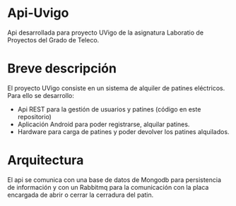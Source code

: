 # Api-Uvigo

Api desarrollada para proyecto UVigo de la asignatura Laboratio de Proyectos del Grado de Teleco.

# Breve descripción

El proyecto UVigo consiste en un sistema de alquiler de patines eléctricos. Para ello se desarrollo:
- Api REST para la gestión de usuarios y patines (código en este repositorio)
- Aplicación Android para poder registrarse, alquilar patines.
- Hardware para carga de patines y poder devolver los patines alquilados. 

# Arquitectura
El api se comunica con una base de datos de Mongodb para persistencia de información y con un Rabbitmq para la comunicación con la placa encargada de abrir o cerrar la cerradura del patin.
